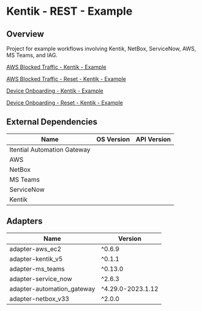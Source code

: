 # Kentik - REST - Example

## Overview

Project for example workflows involving Kentik, NetBox, ServiceNow, AWS, MS Teams, and IAG.


<a href='https://gitlab.com/itentialopensource/pre-built-automations/staging/kentik-rest-example/-/blob/master/documentation/AWS Blocked Traffic - Kentik - Example.md' target='_blank'>AWS Blocked Traffic - Kentik - Example</a>

<a href='https://gitlab.com/itentialopensource/pre-built-automations/staging/kentik-rest-example/-/blob/master/documentation/AWS Blocked Traffic - Reset - Kentik - Example.md' target='_blank'>AWS Blocked Traffic - Reset - Kentik - Example</a>

<a href='https://gitlab.com/itentialopensource/pre-built-automations/staging/kentik-rest-example/-/blob/master/documentation/Device Onboarding - Kentik - Example.md' target='_blank'>Device Onboarding - Kentik - Example</a>

<a href='https://gitlab.com/itentialopensource/pre-built-automations/staging/kentik-rest-example/-/blob/master/documentation/Device Onboarding - Reset - Kentik - Example.md' target='_blank'>Device Onboarding - Reset - Kentik - Example</a>



## External Dependencies

<table>
  <thead>
    <tr>
      <th>Name</th>
      <th>OS Version</th>
      <th>API Version</th>
    </tr>
  </thead>
  <tbody>
    <tr>
      <td>Itential Automation Gateway</td>
      <td></td>
      <td></td>
    </tr>    <tr>
      <td>AWS</td>
      <td></td>
      <td></td>
    </tr>    <tr>
      <td>NetBox</td>
      <td></td>
      <td></td>
    </tr>    <tr>
      <td>MS Teams</td>
      <td></td>
      <td></td>
    </tr>    <tr>
      <td>ServiceNow</td>
      <td></td>
      <td></td>
    </tr>    <tr>
      <td>Kentik</td>
      <td></td>
      <td></td>
    </tr>
  </tbody>
</table>

## Adapters

<table>
  <thead>
    <tr>
      <th>Name</th>
      <th>Version</th>
    </tr>
  </thead>
  <tbody>
    <tr>
      <td>adapter-aws_ec2</td>
      <td>^0.6.9</td>
    </tr>    <tr>
      <td>adapter-kentik_v5</td>
      <td>^0.1.1</td>
    </tr>    <tr>
      <td>adapter-ms_teams</td>
      <td>^0.13.0</td>
    </tr>    <tr>
      <td>adapter-service_now</td>
      <td>^2.6.3</td>
    </tr>    <tr>
      <td>adapter-automation_gateway</td>
      <td>^4.29.0-2023.1.12</td>
    </tr>    <tr>
      <td>adapter-netbox_v33</td>
      <td>^2.0.0</td>
    </tr>
  </tbody>
</table>
